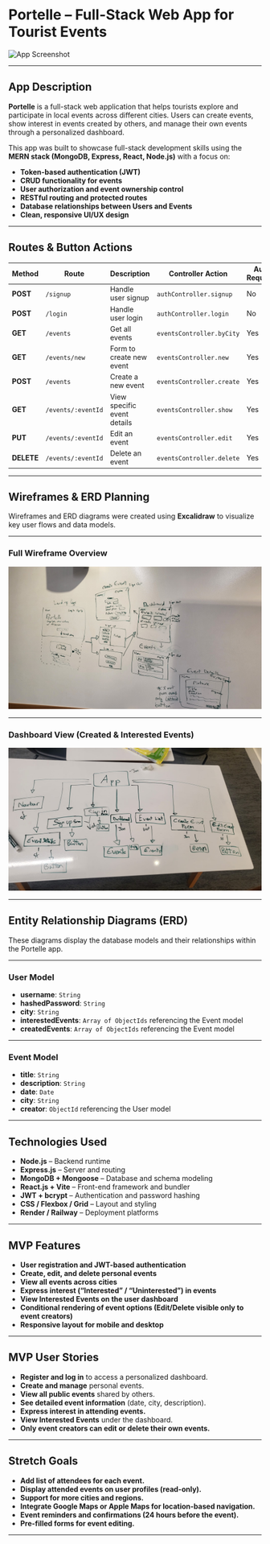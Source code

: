 # **Portelle – Full-Stack Web App for Tourist Events**

![App Screenshot](./pictures/readmephoto.jpg)

---

## **App Description**

**Portelle** is a full-stack web application that helps tourists explore and participate in local events across different cities. Users can create events, show interest in events created by others, and manage their own events through a personalized dashboard.

This app was built to showcase full-stack development skills using the **MERN stack (MongoDB, Express, React, Node.js)** with a focus on:

- **Token-based authentication (JWT)**
- **CRUD functionality for events**
- **User authorization and event ownership control**
- **RESTful routing and protected routes**
- **Database relationships between Users and Events**
- **Clean, responsive UI/UX design**

---

## **Routes & Button Actions**

| **Method** | **Route**             | **Description**               | **Controller Action**         | **Auth Required** |
|------------|------------------------|-------------------------------|------------------------------|------------------|
| **POST**   | `/signup`              | Handle user signup            | `authController.signup`       | No               |
| **POST**   | `/login`               | Handle user login             | `authController.login`        | No               |
| **GET**    | `/events`              | Get all events                | `eventsController.byCity`     | Yes              |
| **GET**    | `/events/new`          | Form to create new event      | `eventsController.new`        | Yes              |
| **POST**   | `/events`              | Create a new event            | `eventsController.create`     | Yes              |
| **GET**    | `/events/:eventId`     | View specific event details   | `eventsController.show`       | Yes              |
| **PUT**    | `/events/:eventId`     | Edit an event                 | `eventsController.edit`       | Yes              |
| **DELETE** | `/events/:eventId`     | Delete an event               | `eventsController.delete`     | Yes              |

---

## **Wireframes & ERD Planning**

Wireframes and ERD diagrams were created using **Excalidraw** to visualize key user flows and data models.

---

### **Full Wireframe Overview**

![Whole App Flow](./pictures/wireframes.jpg)

---

### **Dashboard View (Created & Interested Events)**

![Dashboard](./pictures/components.jpeg)

---

## **Entity Relationship Diagrams (ERD)**

These diagrams display the database models and their relationships within the Portelle app.

---

### **User Model**

- **username**: `String`
- **hashedPassword**: `String`
- **city**: `String`
- **interestedEvents**: `Array of ObjectIds` referencing the Event model
- **createdEvents**: `Array of ObjectIds` referencing the Event model

---

### **Event Model**

- **title**: `String`
- **description**: `String`
- **date**: `Date`
- **city**: `String`
- **creator**: `ObjectId` referencing the User model

---

## **Technologies Used**

- **Node.js** – Backend runtime
- **Express.js** – Server and routing
- **MongoDB + Mongoose** – Database and schema modeling
- **React.js + Vite** – Front-end framework and bundler
- **JWT + bcrypt** – Authentication and password hashing
- **CSS / Flexbox / Grid** – Layout and styling
- **Render / Railway** – Deployment platforms

---

## **MVP Features**

- **User registration and JWT-based authentication**
- **Create, edit, and delete personal events**
- **View all events across cities**
- **Express interest (“Interested” / “Uninterested”) in events**
- **View Interested Events on the user dashboard**
- **Conditional rendering of event options (Edit/Delete visible only to event creators)**
- **Responsive layout for mobile and desktop**

---

## **MVP User Stories**

- **Register and log in** to access a personalized dashboard.
- **Create and manage** personal events.
- **View all public events** shared by others.
- **See detailed event information** (date, city, description).
- **Express interest in attending events.**
- **View Interested Events** under the dashboard.
- **Only event creators can edit or delete their own events.**

---

## **Stretch Goals**

- **Add list of attendees for each event.**
- **Display attended events on user profiles (read-only).**
- **Support for more cities and regions.**
- **Integrate Google Maps or Apple Maps for location-based navigation.**
- **Event reminders and confirmations (24 hours before the event).**
- **Pre-filled forms for event editing.**

---

